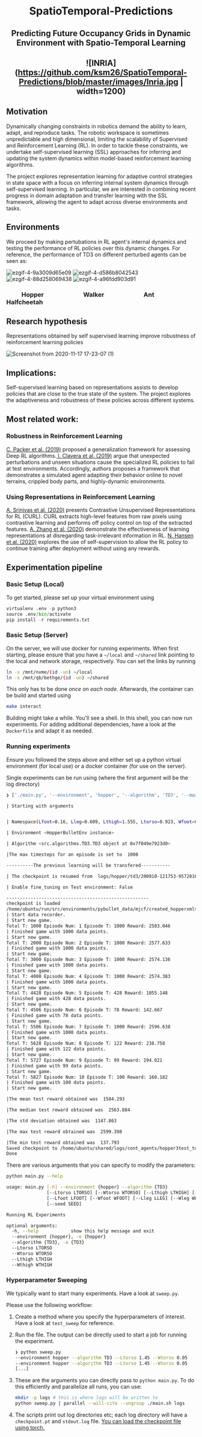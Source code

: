 #  <div align="center"> SpatioTemporal-Predictions </div>

##  <div align="center"> Predicting Future Occupancy Grids in Dynamic Environment with Spatio-Temporal Learning  </div>                      

##  <div align="center">  ![INRIA](https://github.com/ksm26/SpatioTemporal-Predictions/blob/master/images/Inria.jpg | width=1200)  </div>


## Motivation

Dynamically changing constraints in robotics demand the ability to learn, adapt, and reproduce tasks. The robotic workspace is sometimes unpredictable and high dimensional, limiting the scalability of Supervised and Reinforcement Learning (RL). In order to tackle these constraints, we undertake self-supervised learning (SSL) approaches for inferring and updating the system dynamics within model-based reinforcement learning algorithms. 

The project explores representation learning for adaptive control strategies in state space with a focus on inferring internal system dynamics through self-supervised learning. In particular, we are interested in combining recent progress in domain adaptation and transfer learning with the SSL framework, allowing  the agent to adapt across diverse environments and tasks.  

## Environments
We proceed by making pertubations in RL agent's internal dynamics and testing the performance of RL policies over this dynamic changes. For reference, the performance of TD3 on different perturbed agents can be seen as:
 
![ezgif-4-9a3009d65e09](https://user-images.githubusercontent.com/24546547/99555041-2a980e80-29c0-11eb-9cd2-d5f0ac69c3e2.gif)
![ezgif-4-d586b8042543](https://user-images.githubusercontent.com/24546547/99555089-35eb3a00-29c0-11eb-8ecd-24c3bb9cde36.gif)
![ezgif-4-88d258069438](https://user-images.githubusercontent.com/24546547/99555100-397ec100-29c0-11eb-9d85-36a3ca9c6b60.gif)
![ezgif-4-a96fdd903d91](https://user-images.githubusercontent.com/24546547/99555115-3daade80-29c0-11eb-80b0-5075bff435ec.gif)


### &emsp; &emsp; Hopper &emsp; &emsp; &emsp; &emsp;  &emsp; Walker &emsp; &emsp; &emsp; &emsp; &emsp; Ant &emsp; &emsp; &emsp; &emsp; &emsp; Halfcheetah

## Research hypothesis 

Representations obtained by self supervised learning improve robustness of reinforcement learning policies

![Screenshot from 2020-11-17 17-23-07 (1)](https://user-images.githubusercontent.com/24546547/99554045-1273bf80-29bf-11eb-98a8-ac5131d0eaa1.gif)


## Implications: 

Self-supervised learning based on representations assists to develop policies that are close to the true state of the system. The project explores the adaptiveness and robustness of these policies across different systems.  

## Most related work: 
### Robustness in Reinforcement Learning

<a href="https://bair.berkeley.edu/blog/2019/03/18/rl-generalization/">C. Packer et al. (2019)</a> proposed a generalization framework for assessing Deep RL algorithms.<a href="https://arxiv.org/pdf/1803.11347.pdf"> I. Clavera et al. (2019)</a> argue that unexpected perturbations and unseen situations cause the specialized RL policies to fail at test environments. Accordingly, authors proposes a framework that demonstrates a simulated agent adapting their behavior online to novel terrains, crippled body parts, and highly-dynamic environments. 

### Using Representations in Reinforcement Learning
<a href="https://arxiv.org/pdf/2004.04136.pdf">A. Srinivas et al. (2020)</a> presents Contrastive Unsupervised Representations for RL (CURL). CURL extracts high-level features from raw pixels using contrastive learning and performs off policy control on top of the extracted features. <a href="https://arxiv.org/pdf/2006.10742.pdf">A. Zhang et al. (2020)</a> demonstrate the effectiveness of learning representations at disregarding task-irrelevant information in RL. <a href="https://arxiv.org/pdf/2007.04309.pdf">N. Hansen et al. (2020)</a> explores the use of self-supervision to allow the RL policy to continue training after deployment without using any rewards.

## Experimentation pipeline

### Basic Setup (Local)

To get started, please set up your virtual environment using

``` python
virtualenv .env -p python3
source .env/bin/activate
pip install -r requirements.txt
```

### Basic Setup (Server)

On the server, we will use docker for running experiments.
When first starting, please ensure that you have a `~/local` and `~/shared` link pointing to the local and network storage, respectively. You can set the links by running

``` bash
ln -s /mnt/nvme/(id -un) ~/local
ln -s /mnt/qb/bethge/(id -un) ~/shared
```

This only has to be done *once on each node*.
Afterwards, the container can be build and started using

``` bash
make interact 
```

Building might take a while. You'll see a shell. In this shell, you can now run experiments.
For adding additional dependencies, have a look at the `Dockerfile` and adapt it as needed.

### Running experiments

Ensure you followed the steps above and either set up a python virtual environment (for local use) or a docker container (for use on the server).

Single experiments can be run using (where the first argument will be the log directory)

``` bash
❯ ['./main.py', '--environment', 'hopper', '--algorithm', 'TD3', '--max_timesteps', '10000', '--start_timesteps', '1000', '--eval_freq', '50', '--resume', 'logs/hopper/td3/200910-121753-957281654/checkpoint.pt', '--fine_tuning', '0', '--config_file', 'None', '--render', '0', '--lowlimit', '0.5', '--highlimit', '1.5', '--Wtorso', '0.037', '--Wthigh', '0.036', '--Wleg', '0.025', '--Wfoot', '0.057', '--Ltorso', '0.923', '--Lthigh', '1.555', '--Lleg', '0.609', '--Lfoot', '0.16', '--logdir', '/home/ubuntu/shared/logs/cont_agents/hopper3test_td3/200918-054157-051298797']

| Starting with arguments 


| Namespace(Lfoot=0.16, Lleg=0.609, Lthigh=1.555, Ltorso=0.923, Wfoot=0.057, Wleg=0.025, Wthigh=0.036, Wtorso=0.037, actor_lr=0.0003, algorithm='TD3', batch_size=256, config_file='/home/ubuntu/run/src/environments/pybullet_data/mjcf/created_hopperxmls/hopperhx5ox2nb.xml', critic_lr=0.0003, device='cuda', environment='hopper', eval_freq=50, evaluate=True, expl_noise=0.1, fine_tuning='0', gamma=0.99, h1_dim=400, h2_dim=300, highlimit=1.5, justname=None, logdir='/home/ubuntu/shared/logs/cont_agents/hopper3test_td3/200918-054157-051298797', lowlimit=0.5, max_timesteps=10000, noise_clip=0.5, policy_freq=2, policy_noise=0.2, render=0, resume='logs/hopper/td3/200910-121753-957281654/checkpoint.pt', start_timesteps=1000, tau_value=0.005)

| Environment <HopperBulletEnv instance>

| Algorithm <src.algorithms.TD3.TD3 object at 0x7f049e7923d0>

|The max timesteps for an episode is set to  1000

----------The previous learning will be transfered-----------

| The checkpoint is resumed from  logs/hopper/td3/200910-121753-957281654/checkpoint.pt

| Enable fine_tuning on Test environment: False 

-----------------------------------------------------
checkpoint is loaded
/home/ubuntu/run/src/environments/pybullet_data/mjcf/created_hopperxmls/hopperhx5ox2nb.xml
| Start data recorder.
| Start new game.
Total T: 1000 Episode Num: 1 Episode T: 1000 Reward: 2583.046
| Finished game with 1000 data points.
| Start new game.
Total T: 2000 Episode Num: 2 Episode T: 1000 Reward: 2577.633
| Finished game with 1000 data points.
| Start new game.
Total T: 3000 Episode Num: 3 Episode T: 1000 Reward: 2574.136
| Finished game with 1000 data points.
| Start new game.
Total T: 4000 Episode Num: 4 Episode T: 1000 Reward: 2574.383
| Finished game with 1000 data points.
| Start new game.
Total T: 4428 Episode Num: 5 Episode T: 428 Reward: 1055.148
| Finished game with 428 data points.
| Start new game.
Total T: 4506 Episode Num: 6 Episode T: 78 Reward: 142.667
| Finished game with 78 data points.
| Start new game.
Total T: 5506 Episode Num: 7 Episode T: 1000 Reward: 2596.638
| Finished game with 1000 data points.
| Start new game.
Total T: 5628 Episode Num: 8 Episode T: 122 Reward: 238.758
| Finished game with 122 data points.
| Start new game.
Total T: 5727 Episode Num: 9 Episode T: 99 Reward: 194.021
| Finished game with 99 data points.
| Start new game.
Total T: 5827 Episode Num: 10 Episode T: 100 Reward: 160.182
| Finished game with 100 data points.
| Start new game.

|The mean test reward obtained was  1584.293

|The median test reward obtained was  2563.884

|The std deviation obtained was  1147.863

|The max test reward obtained was  2599.398

|The min test reward obtained was  137.793
Saved checkpoint to /home/ubuntu/shared/logs/cont_agents/hopper3test_td3/200918-054157-051298797/checkpoint.pt
Done
```

There are various arguments that you can specify to modify the parameters:

``` bash
python main.py --help

usage: main.py [-h] --environment {hopper} --algorithm {TD3}
               [--Ltorso LTORSO] [--Wtorso WTORSO] [--Lthigh LTHIGH] [--Wthigh WTHIGH] 
               [--Lfoot LFOOT] [--Wfoot WFOOT] [--Lleg LLEG] [--Wleg WLEG]
               [--seed SEED]

Running RL Experiments

optional arguments:
  -h, --help            show this help message and exit
  --environment {hopper}, -e {hopper}
  --algorithm {TD3}, -a {TD3}
  --Ltorso LTORSO
  --Wtorso WTORSO
  --Lthigh LTHIGH
  --Wthigh WTHIGH       
```

### Hyperparameter Sweeping

We typically want to start many experiments.
Have a look at `sweep.py`.

Please use the following workflow:

1. Create a method where you specify the hyperparameters of interest.
   Have a look at `test_sweep` for reference.

2. Run the file. The output can be directly used to start a job for running the experiment.

    ``` bash
    ❯ python sweep.py 
    --environment hopper --algorithm TD3 --Ltorso 1.45 --Wtorso 0.05
    --environment hopper --algorithm TD3 --Ltorso 1.45 --Wtorso 0.05
    [...]
    ```
3. These are the arguments you can directly pass to `python main.py`. To do this efficiently and parallelize all runs, you can use:

    ``` bash
    mkdir -p logs # this is where logs will be written to
    python sweep.py | parallel --will-cite --ungroup ./main.sh logs
    ```
4. The scripts print out log directories etc; each log directory will have a `checkpoint.pt` and `stdout.log` file. [You can load the checkpoint file using torch.](https://pytorch.org/docs/stable/torch.html?highlight=torch%20load#torch.load)

